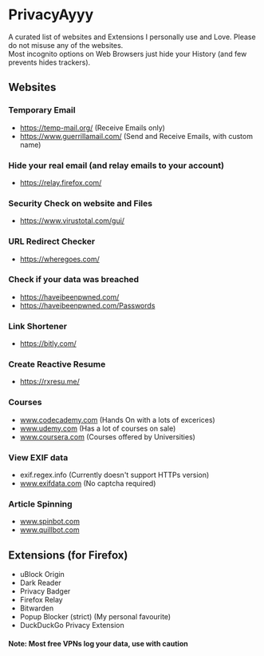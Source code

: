 # PrivacyAyyy
A curated list of websites and Extensions I personally use and Love. Please do not misuse any of the websites. </br>
Most incognito options on Web Browsers just hide your History (and few prevents hides trackers). 

## Websites </br>
### Temporary Email </br>
- https://temp-mail.org/            (Receive Emails only)
- https://www.guerrillamail.com/    (Send and Receive Emails, with custom name)

### Hide your real email (and relay emails to your account)
- https://relay.firefox.com/

### Security Check on website and Files </br>
- https://www.virustotal.com/gui/

### URL Redirect Checker
- https://wheregoes.com/

### Check if your data was breached
- https://haveibeenpwned.com/
- https://haveibeenpwned.com/Passwords

### Link Shortener 
- https://bitly.com/

### Create Reactive Resume
- https://rxresu.me/

### Courses
- www.codecademy.com (Hands On with a lots of excerices)
- www.udemy.com (Has a lot of courses on sale)
- www.coursera.com (Courses offered by Universities)

### View EXIF data
- exif.regex.info (Currently doesn't support HTTPs version)
- www.exifdata.com (No captcha required)

### Article Spinning
- www.spinbot.com
- www.quillbot.com

## Extensions (for Firefox) </br>
- uBlock Origin
- Dark Reader 
- Privacy Badger
- Firefox Relay
- Bitwarden
- Popup Blocker (strict) (My personal favourite)
- DuckDuckGo Privacy Extension
#### Note: Most free VPNs log your data, use with caution
